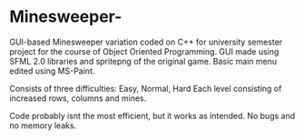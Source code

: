 # Minesweeper-

GUI-based Minesweeper variation coded on C++ for university semester project for the course of Object Oriented Programming. 
GUI made using SFML 2.0 libraries and spritepng of the original game.
Basic main menu edited using MS-Paint.

Consists of three difficulties: Easy, Normal, Hard
Each level consisting of increased rows, columns and mines.

Code probably isnt the most efficient, but it works as intended. No bugs and no memory leaks.
